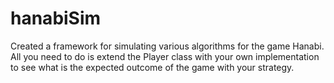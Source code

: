 # hanabiSim
Created a framework for simulating various algorithms for the game Hanabi. All you need to do is extend the Player class with your own implementation to see what is the expected outcome of the game with your strategy.
